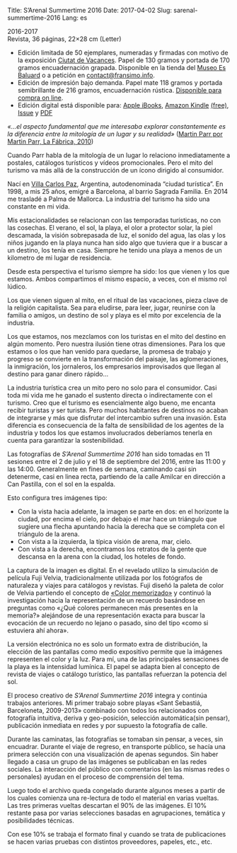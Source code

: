 Title: S’Arenal Summertime 2016
Date: 2017-04-02
Slug: sarenal-summertime-2016
Lang: es

2016-2017  
Revista, 36 páginas, 22×28 cm (Letter)

*   Edición limitada de 50 ejemplares, numeradas y firmadas con motivo de la exposición [Ciutat de Vacances](http://www.esbaluard.org/es/exposicions/159/ciutat-de-vacances-stand-de-turismo-en-el-palacio-grimani-venecia). Papel de 130 gramos y portada de 170 gramos encuadernación grapada. Disponible en la tienda del [Museo Es Baluard](http://www.esbaluard.org/) o a petición en [contact@fransimo.info](mailto:contact@fransimo.info).
*   Edición de impresión bajo demanda. Papel mate 118 gramos y portada semibrillante de 216 gramos, encuadernación rústica. [Disponible para compra on line](http://www.blurb.com/b/7844486-s-arenal-summertime-2016).
*   Edición digital está disponible para: [Apple iBooks](http://itunes.apple.com/us/book/id1223132726), [Amazon Kindle](http://amzn.to/2o2O2JN) [(free)](http://fransimo.info/wp-content/uploads/2017/04/S_Arenal_Summertime_2016.mobi), [Issue](https://issuu.com/fransimo/docs/s_arenal_summertime_pdf_on_line) y [PDF](http://fransimo.info/wp-content/uploads/2017/04/S_Arenal_Summertime_2016.pdf)

_«…el aspecto fundamental que me interesaba explorar constantemente es la diferencia entre la mitología de un lugar y su realidad»_ ([Martin Parr por Martin Parr, La Fábrica, 2010](http://amzn.to/2omVlfK))

Cuando Parr habla de la mitología de un lugar lo relaciono inmediatamente a postales, catálogos turísticos y vídeos promocionales. Pero el mito del turismo va más allá de la construcción de un ícono dirigido al consumidor.

Nací en [Villa Carlos Paz](https://es.wikipedia.org/wiki/Villa_Carlos_Paz), Argentina, autodenominada “ciudad turística”. En 1998, a mis 25 años, emigré a Barcelona, al barrio Sagrada Familia. En 2014 me trasladé a Palma de Mallorca. La industria del turismo ha sido una constante en mi vida.

Mis estacionalidades se relacionan con las temporadas turísticas, no con las cosechas. El verano, el sol, la playa, el olor a protector solar, la piel descamada, la visión sobrepasada de luz, el sonido del agua, las olas y los niños jugando en la playa nunca han sido algo que tuviera que ir a buscar a un destino, los tenía en casa. Siempre he tenido una playa a menos de un kilometro de mi lugar de residencia.

Desde esta perspectiva el turismo siempre ha sido: los que vienen y los que estamos. Ambos compartimos el mismo espacio, a veces, con el mismo rol lúdico.

Los que vienen siguen al mito, en el ritual de las vacaciones, pieza clave de la religión capitalista. Sea para eludirse, para leer, jugar, reunirse con la familia o amigos, un destino de sol y playa es el mito por excelencia de la industria.

Los que estamos, nos mezclamos con los turistas en el mito del destino en algún momento. Pero nuestra ilusión tiene otras dimensiones. Para los que estamos o los que han venido para quedarse, la promesa de trabajo y progreso se convierte en la transformación del paisaje, las aglomeraciones, la inmigración, los jornaleros, los empresarios improvisados que llegan al destino para ganar dinero rápido…

La industria turística crea un mito pero no solo para el consumidor. Casi toda mi vida me he ganado el sustento directa o indirectamente con el turismo. Creo que el turismo es esencialmente algo bueno, me encanta recibir turistas y ser turista. Pero muchos habitantes de destinos no acaban de integrarse y más que disfrutar del intercambio sufren una invasión. Esta diferencia es consecuencia de la falta de sensibilidad de los agentes de la industria y todos los que estamos involucrados deberíamos tenerla en cuenta para garantizar la sostenibilidad.

Las fotografías de _S’Arenal Summertime 2016_ han sido tomadas en 11 sesiones entre el 2 de julio y el 18 de septiembre del 2016, entre las 11:00 y las 14:00. Generalmente en fines de semana, caminando casi sin detenerme, casi en linea recta, partiendo de la calle Amilcar en dirección a Can Pastilla, con el sol en la espalda.

Esto configura tres imágenes tipo:

*   Con la vista hacia adelante, la imagen se parte en dos: en el horizonte la ciudad, por encima el cielo, por debajo el mar hace un triángulo que sugiere una flecha apuntando hacia la derecha que se completa con el triángulo de la arena.
*   Con vista a la izquierda, la típica visión de arena, mar, cielo.
*   Con vista a la derecha, encontramos los retratos de la gente que descansa en la arena con la ciudad, los hoteles de fondo.

La captura de la imagen es digital. En el revelado utilizo la simulación de película Fuji Velvia, tradicionalmente utilizada por los fotógrafos de naturaleza y viajes para catálogos y revistas. Fuji diseñó la paleta de color de Velvia partiendo el concepto de [«Color memorizado»](http://fujifilm-x.com/es/x-stories/the-world-of-film-simulation-episode-3/) y continuó la investigación hacia la representación de un recuerdo basándose en preguntas como «¿Qué colores permanecen más presentes en la memoria?» alejándose de una representación exacta para buscar la evocación de un recuerdo no lejano o pasado, sino del tipo «como si estuviera ahí ahora».

La versión electrónica no es solo un formato extra de distribución, la elección de las pantallas como medio expositivo permite que la imágenes representen el color y la luz. Para mí, una de las principales sensaciones de la playa es la intensidad lumínica. El papel se adapta bien al concepto de revista de viajes o catálogo turístico, las pantallas refuerzan la potencia del sol.

El proceso creativo de _S’Arenal Summertime 2016_ integra y continúa trabajos anteriores. Mi primer trabajo sobre playas «Sant Sebastiá, Barceloneta, 2009-2013» combinado con todos los relacionados con fotografía intuitiva, deriva y geo-posición, selección automática(sin pensar), publicación inmediata en redes y por supuesto la fotografía de calle.

Durante las caminatas, las fotografías se tomaban sin pensar, a veces, sin encuadrar. Durante el viaje de regreso, en transporte público, se hacía una primera selección con una visualización de apenas segundos. Sin haber llegado a casa un grupo de las imágenes se publicaban en las redes sociales. La interacción del público con comentarios (en las mismas redes o personales) ayudan en el proceso de comprensión del tema.

Luego todo el archivo queda congelado durante algunos meses a partir de los cuales comienza una re-lectura de todo el material en varias vueltas. Las tres primeras vueltas descartan el 90% de las imágenes. El 10% restante pasa por varias selecciones basadas en agrupaciones, temática y posibilidades técnicas.

Con ese 10% se trabaja el formato final y cuando se trata de publicaciones se hacen varias pruebas con distintos proveedores, papeles, etc., etc.